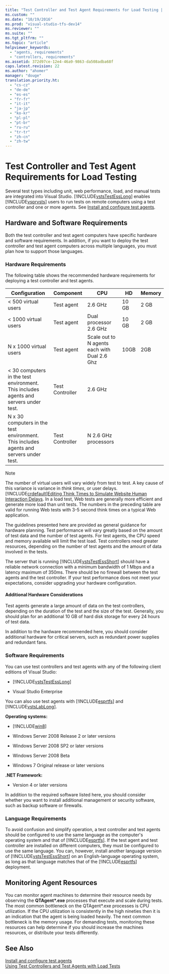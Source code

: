 ```yaml
---
title: "Test Controller and Test Agent Requirements for Load Testing | hehe"
ms.custom: ""
ms.date: "10/19/2016"
ms.prod: "visual-studio-tfs-dev14"
ms.reviewer: ""
ms.suite: ""
ms.tgt_pltfrm: ""
ms.topic: "article"
helpviewer_keywords: 
  - "agents, requirements"
  - "controllers, requirements"
ms.assetid: 372d97ce-12e4-46a9-9863-da508adba68f
caps.latest.revision: 22
ms.author: "ahomer"
manager: "douge"
translation.priority.ht: 
  - "cs-cz"
  - "de-de"
  - "es-es"
  - "fr-fr"
  - "it-it"
  - "ja-jp"
  - "ko-kr"
  - "pl-pl"
  - "pt-br"
  - "ru-ru"
  - "tr-tr"
  - "zh-cn"
  - "zh-tw"
---
```

# Test Controller and Test Agent Requirements for Load Testing
Several test types including unit, web performance, load, and manual tests are integrated into Visual Studio. [!INCLUDE[vstsTestEssLong](../test/includes/vststestesslong_md.md)] enables [!INCLUDE[vsprvsts](../code-quality/includes/vsprvsts_md.md)] users to run tests on remote computers using a test controller and one or more agents. See [Install and configure test agents](../test/install-and-configure-test-agents.md).  
  
## Hardware and Software Requirements  
 Both the test controller and test agent computers have specific hardware and software requirements. In addition, if you want to deploy the test controller and test agent computers across multiple languages, you must plan how to support those languages.  
  
### Hardware Requirements  
 The following table shows the recommended hardware requirements for deploying a test controller and test agents.  
  
|**Configuration**|**Component**|**CPU**|**HD**|**Memory**|  
|-----------------------|-------------------|-------------|------------|----------------|  
|< 500 virtual users|Test agent|2.6 GHz|10 GB|2 GB|  
|< 1000 virtual users|Test agent|Dual processor 2.6 GHz|10 GB|2 GB|  
|N x 1000 virtual users|Test agent|Scale out to N agents each with Dual 2.6 Ghz|10GB|2GB|  
|\< 30 computers in the test environment. This includes agents and servers under test.|Test Controller|2.6 GHz|||  
|N x 30 computers in the test environment. This includes agents and servers under test.|Test Controller|N 2.6 GHz processors|||  
  
> [!NOTE]
>  The number of virtual users will vary widely from test to test. A key cause of this variance is variance in *think times*, or user delays. [!INCLUDE[crdefault](../code-quality/includes/crdefault_md.md)][Editing Think Times to Simulate Website Human Interaction Delays](../test/8e03bee5-ab7b-4b40-9497-9dbe91ccb90e.md). In a load test, Web tests are generally more efficient and generate more load than unit tests. The numbers in the preceding table are valid for running Web tests with 3-5 second think times on a typical Web application.  
  
 The guidelines presented here are provided as general guidance for hardware planning. Test performance will vary greatly based on the amount of test data and the number of test agents. For test agents, the CPU speed and memory available will limit the test load. Test controllers need greater resources, depending on the number of test agents and the amount of data involved in the tests.  
  
 The server that is running [!INCLUDE[vstsTestEssShort](../test/includes/vststestessshort_md.md)] should have a reliable network connection with a minimum bandwidth of 1 Mbps and a latency maximum of 350ms. There should be no firewall between the test agents and the test controller. If your test performance does not meet your expectations, consider upgrading your hardware configuration.  
  
#### Additional Hardware Considerations  
 Test agents generate a large amount of data on the test controllers, depending on the duration of the test and the size of the test. Generally, you should plan for an additional 10 GB of hard disk storage for every 24 hours of test data.  
  
 In addition to the hardware recommended here, you should consider additional hardware for critical servers, such as redundant power supplies and redundant fans.  
  
### Software Requirements  
 You can use test controllers and test agents with any of the following client editions of Visual Studio:  
  
-   [!INCLUDE[vstsTestEssLong](../test/includes/vststestesslong_md.md)]  
  
-   Visual Studio Enterprise  
  
 You can also use test agents with [!INCLUDE[esprtfs](../code-quality/includes/esprtfs_md.md)] and [!INCLUDE[vstsLabLong](../test/includes/vstslablong_md.md)].  
  
 **Operating systems:**  
  
-   [!INCLUDE[win8](../code-quality/includes/win8_md.md)]  
  
-   Windows Server 2008 Release 2 or later versions  
  
-   Windows Server 2008 SP2 or later versions  
  
-   Windows Server 2008 Beta  
  
-   Windows 7 Original release or later versions  
  
 **.NET Framework:**  
  
-   Version 4 or later versions  
  
 In addition to the required software listed here, you should consider whether you want to install additional management or security software, such as backup software or firewalls.  
  
### Language Requirements  
 To avoid confusion and simplify operation, a test controller and test agents should be configured to use the same language as the computer's operating system and that of [!INCLUDE[esprtfs](../code-quality/includes/esprtfs_md.md)]. If the test agent and test controller are installed on different computers, they must be configured to use the same language. You can, however, install another language version of [!INCLUDE[vstsTestEssShort](../test/includes/vststestessshort_md.md)] on an English-language operating system, as long as that language matches that of the [!INCLUDE[esprtfs](../code-quality/includes/esprtfs_md.md)] deployment.  
  
## Monitoring Agent Resources  
 You can monitor agent machines to determine their resource needs by observing the **QTAgent\*.exe** processes that execute and scale during tests. The most common bottleneck on the QTAgent*.exe processes is CPU utilization. If the CPU utilization is consistently in the high nineties then it is an indication that the agent is being loaded heavily. The next common bottleneck is the memory usage. For demanding tests, monitoring these resources can help determine if you should increase the machines resources, or distribute your tests differently.  
  
## See Also  
 [Install and configure test agents](../test/install-and-configure-test-agents.md)   
 [Using Test Controllers and Test Agents with Load Tests](../test/using-test-controllers-and-test-agents-with-load-tests.md)